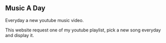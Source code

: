 ## Music A Day

Everyday a new youtube music video.

This website request one of my youtube playlist, pick a new song everyday and display it.

